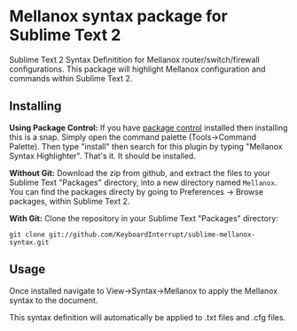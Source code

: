 # Mellanox syntax package for Sublime Text 2

Sublime Text 2 Syntax Definitition for Mellanox router/switch/firewall configurations. This package will highlight Mellanox configuration and commands within Sublime Text 2.

## Installing

**Using Package Control:** If you have [package control](https://packagecontrol.io/) installed then installing this is a snap. Simply open the command palette (Tools->Command Palette). Then type "install" then search for this plugin by typing "Mellanox Syntax Highlighter". That's it. It should be installed.

**Without Git:** Download the zip from github, and extract the files to your Sublime Text "Packages" directory, into a new directory named `Mellanox`. You can find the packages directy by going to Preferences -> Browse packages, within Sublime Text 2.

**With Git:** Clone the repository in your Sublime Text "Packages" directory:

    git clone git://github.com/KeyboardInterrupt/sublime-mellanox-syntax.git

## Usage
Once installed navigate to View->Syntax->Mellanox to apply the Mellanox syntax to the document.

This syntax definition will automatically be applied to .txt files and .cfg files.

